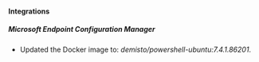 
#### Integrations

##### Microsoft Endpoint Configuration Manager

- Updated the Docker image to: *demisto/powershell-ubuntu:7.4.1.86201*.

